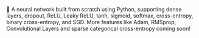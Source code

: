 🚀 A neural network built from scratch using Python, supporting dense layers, dropout, ReLU, Leaky ReLU, tanh, sigmoid, softmax, cross-entropy, binary cross-entropy, and SGD. More features like Adam, RMSprop, Convolutional Layers and sparse categorical cross-entropy coming soon!

